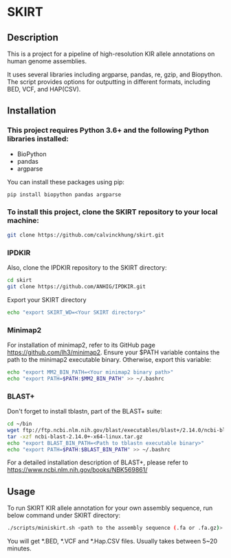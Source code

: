 # SKIRT

## Description
This is a project for a pipeline of high-resolution KIR allele annotations on human genome assemblies.

It uses several libraries including argparse, pandas, re, gzip, and Biopython.
The script provides options for outputting in different formats, including BED, VCF, and HAP(CSV).

## Installation

### This project requires Python 3.6+ and the following Python libraries installed:

- BioPython
- pandas
- argparse

You can install these packages using pip:
```bash
pip install biopython pandas argparse
```

### To install this project, clone the SKIRT repository to your local machine:
```bash
git clone https://github.com/calvinckhung/skirt.git
```

### IPDKIR
Also, clone the IPDKIR repository to the SKIRT directory:
```bash
cd skirt
git clone https://github.com/ANHIG/IPDKIR.git
```
Export your SKIRT directory
```bash
echo "export SKIRT_WD=<Your SKIRT directory>"
```

### Minimap2
For installation of minimap2, refer to its GitHub page https://github.com/lh3/minimap2.
Ensure your $PATH variable contains the path to the minimap2 executable binary. 
Otherwise, export this variable:
```bash
echo "export MM2_BIN_PATH=<Your minimap2 binary path>"
echo "export PATH=$PATH:$MM2_BIN_PATH" >> ~/.bashrc
```

### BLAST+
Don't forget to install tblastn, part of the BLAST+ suite:
```bash
cd ~/bin
wget ftp://ftp.ncbi.nlm.nih.gov/blast/executables/blast+/2.14.0/ncbi-blast-2.14.0+-x64-linux.tar.gz
tar -xzf ncbi-blast-2.14.0+-x64-linux.tar.gz
echo "export BLAST_BIN_PATH=<Path to tblastn executable binary>"
echo "export PATH=$PATH:$BLAST_BIN_PATH" >> ~/.bashrc
```
For a detailed installation description of BLAST+, please refer to https://www.ncbi.nlm.nih.gov/books/NBK569861/

## Usage
To run SKIRT KIR allele annotation for your own assembly sequence, run below command under SKIRT directory:
```bash
./scripts/miniskirt.sh <path to the assembly sequence (.fa or .fa.gz)> <output path>
```

You will get *.BED, *.VCF and *.Hap.CSV files. Usually takes between 5~20 minutes.
